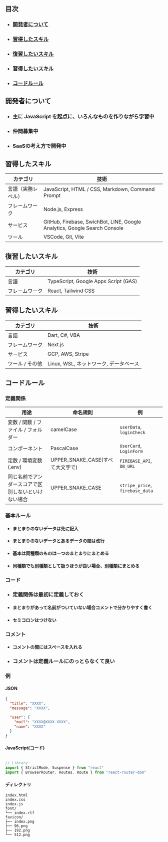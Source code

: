 ## 目次 
- ### [開発者について](#開発者について-1) 
- ### [習得したスキル](#習得したいスキル-1) 
- ### [復習したいスキル](#復習したいスキル-1) 
- ### [習得したいスキル](#習得したいスキル-1) 
- ### [コードルール](#コードルール-1)

## 開発者について
- ### 主に JavaScript を起点に、いろんなものを作りながら学習中
- ### 仲間募集中
- ### SaaSの考え方で開発中

## 習得したスキル

| カテゴリ | 技術 |
|----------|------|
| 言語（実務レベル） | JavaScript, HTML / CSS, Markdown, Command Prompt |
| フレームワーク | Node.js, Express |
| サービス | GitHub, Firebase, SwichBot, LINE, Google Analytics, Google Search Console |
| ツール | VSCode, Git, Vite |

## 復習したいスキル

| カテゴリ | 技術 |
|----------|------|
| 言語 | TypeScript, Google Apps Script (GAS) |
| フレームワーク | React, Tailwind CSS |

## 習得したいスキル

| カテゴリ | 技術 |
|----------|------|
| 言語 | Dart, C#, VBA |
| フレームワーク | Next.js |
| サービス | GCP, AWS, Stripe |
| ツール / その他 | Linux, WSL, ネットワーク, データベース |

## コードルール

### 定義関係
| 用途 | 命名規則 | 例 |
|------|-----------|----|
| 変数 / 関数 / ファイル / フォルダー | camelCase | `userData`, `loginCheck` |
| コンポーネント | PascalCase | `UserCard`, `LoginForm` |
| 定数 / 環境変数(.env) | UPPER_SNAKE_CASE(すべて大文字で) | `FIREBASE_API`, `DB_URL` |
| 同じ名前でアンダースコアで区別しないといけない場合 | UPPER_SNAKE_CASE | `stripe_price`, `firebase_data` |

### 基本ルール
- #### まとまりのないデータは先に記入
- #### まとまりのないデータとあるデータの間は改行
- #### 基本は同種類のものは一つのまとまりにまとめる
- #### 同種類でも別種類として扱うほうが良い場合、別種類にまとめる

### コード
- ### 定義関係は最初に定義しておく
- #### まとまりがあって名前がついていない場合コメントで分かりやすく書く
- #### セミコロンはつけない

### コメント
- #### コメントの間にはスペースを入れる
- ### コメントは定義ルールにのっとらなくて良い

### 例

#### JSON
```json
{
  "title": "XXXX",
  "message": "XXXX",

  "user": {
    "mail": "XXXX@XXXX.XXXX",
    "name": "XXXX"
  }
}
```

#### JavaScript(コード)
```javascript

// Library
import { StrictMode, Suspense } from "react"
import { BrowserRouter, Routes, Route } from "react-router-dom"

```

#### ディレクトリ
```tree
index.html
index.css
index.js
font/
└── index.rtf
favicon/
├── index.png
├── 96.png
├── 192.png
└── 512.png
```
